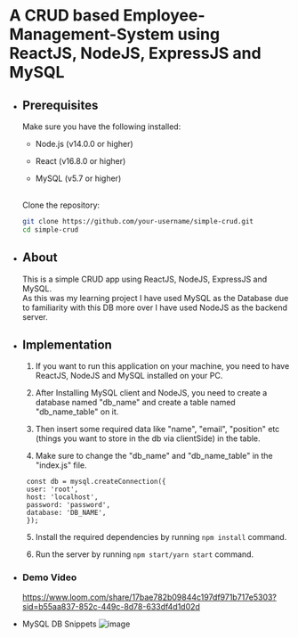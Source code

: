 # A CRUD based Employee-Management-System using ReactJS, NodeJS, ExpressJS and MySQL

- <h2>Prerequisites</h2>
  Make sure you have the following installed: <br>

  - Node.js (v14.0.0 or higher)

  - React (v16.8.0 or higher)

  - MySQL (v5.7 or higher)<br><br>

  Clone the repository:

   ```bash
   git clone https://github.com/your-username/simple-crud.git
   cd simple-crud
 - <h2>About</h2>

    This is a simple CRUD app using ReactJS, NodeJS, ExpressJS and MySQL. <br>
    As this was my learning project I have used MySQL as the Database due to familiarity with this DB more over I have used NodeJS as the backend server.

 - <h2>Implementation</h2>

   1) If you want to run this application on your machine, you need to have ReactJS, NodeJS and MySQL installed on your PC. <br>

   2) After Installing MySQL client and NodeJS, you need to create a database named "db_name" and create a table named "db_name_table" on it. <br>

   3) Then insert some required data like "name", "email", "position" etc (things you want to store in the db via clientSide) in the table. <br>

   4) Make sure to change the "db_name" and "db_name_table" in the "index.js" file. <br>


   ```node
    const db = mysql.createConnection({ 
    user: 'root',
    host: 'localhost',
    password: 'password',
    database: 'DB_NAME',
    }); 
    ```

   5) Install the required dependencies by running `npm install` command. <br>

   6) Run the server by running `npm start/yarn start` command. <br>

- ### Demo Video
  https://www.loom.com/share/17bae782b09844c197df971b717e5303?sid=b55aa837-852c-449c-8d78-633df4d1d02d

- MySQL DB Snippets
  ![image](https://github.com/abhinav0git/simple-crud/assets/103176039/e2d89481-42c4-437e-82e4-071a773de0e3)

